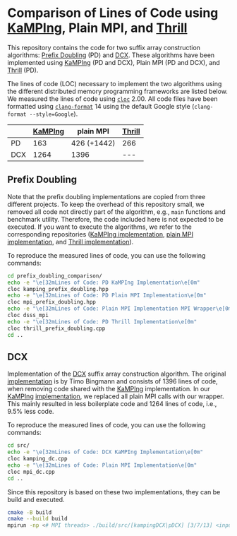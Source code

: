 # Comparison of Lines of Code using [KaMPIng][kamping], Plain MPI, and [Thrill][thrill]

This repository contains the code for two suffix array construction algorithms: [Prefix Doubling](https://doi.org/10.1137/0222058) (PD) and [DCX](https://dl.acm.org/doi/10.1145/1217856.1217858).
These algorithms have been implemented using [KaMPIng][kamping] (PD and DCX), Plain MPI (PD and DCX), and [Thrill][thrill] (PD).

The lines of code (LOC) necessary to implement the two algorithms using the different distributed memory programming frameworks are listed below.
We measured the lines of code using [`cloc`](https://github.com/AlDanial/cloc) 2.00.
All code files have been formatted using [`clang-format`](https://releases.llvm.org/14.0.0/tools/clang/docs/ClangFormat.html) 14 using the default Google style (`clang-format --style=Google`).

|    | [KaMPIng][kamping] | plain MPI | [Thrill][thrill] |
|----|--------------------|-----------|------------------|
| PD | 163                |426 (+1442)| 266              |
| DCX| 1264               |1396       | ---              |

## Prefix Doubling
Note that the prefix doubling implementations are copied from three different projects.
To keep the overhead of this repository small, we removed all code not directly part of the algorithm, e.g., `main` functions and benchmark utility.
Therefore, the code included here is not expected to be executed.
If you want to execute the algorithms, we refer to the corresponding repositories ([KaMPIng implementation](https://github.com/kamping-site/kamping/blob/main/examples/applications/suffix-sorting/prefix_doubling.hpp), [plain MPI implementation](https://github.com/kurpicz/dsss/blob/master/dsss/suffix_sorting/prefix_doubling.hpp), and [Thrill implementation](https://github.com/thrill/thrill/blob/master/examples/suffix_sorting/prefix_doubling.cpp)).

To reproduce the measured lines of code, you can use the following commands:

```bash
cd prefix_doubling_comparison/
echo -e "\e[32mLines of Code: PD KaMPIng Implementation\e[0m"
cloc kamping_prefix_doubling.hpp
echo -e "\e[32mLines of Code: PD Plain MPI Implementation\e[0m"
cloc mpi_prefix_doubling.hpp
echo -e "\e[32mLines of Code: Plain MPI Implementation MPI Wrapper\e[0m"
cloc dsss_mpi
echo -e "\e[32mLines of Code: PD Thrill Implementation\e[0m"
cloc thrill_prefix_doubling.cpp
cd ..
```

## DCX
Implementation of the [DCX](https://dl.acm.org/doi/10.1145/1217856.1217858) suffix array construction algorithm.
The original [implementation](src/mpi_dc.cpp) is by Timo Bingmann and consists of 1396 lines of code, when removing code shared with the [KaMPIng][kamping] implementation.
In our [KaMPIng][kamping] [implementation](src/kamping_dc.cpp), we replaced all plain MPI calls with our wrapper.
This mainly resulted in less boilerplate code and 1264 lines of code, i.e., 9.5% less code.

To reproduce the measured lines of code, you can use the following commands:

```bash
cd src/
echo -e "\e[32mLines of Code: DCX KaMPIng Implementation\e[0m"
cloc kamping_dc.cpp
echo -e "\e[32mLines of Code: Plain MPI Implementation\e[0m"
cloc mpi_dc.cpp
cd ..
```

Since this repository is based on these two implementations, they can be build and executed.

```bash
cmake -B build
cmake --build build
mpirun -np <# MPI threads> ./build/src/[kampingDCX|pDCX] [3/7/13] <input_file>
```

[kamping]: https://github.com/kamping-site/kamping "KaMPIng Repository"
[thrill]: https://project-thrill.org "Thrill's website"